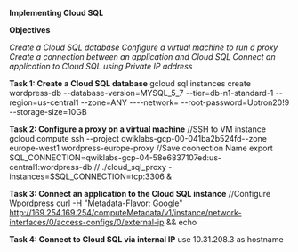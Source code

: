 **Implementing Cloud SQL**

**Objectives**

_Create a Cloud SQL database
Configure a virtual machine to run a proxy
Create a connection between an application and Cloud SQL
Connect an application to Cloud SQL using Private IP address_

**Task 1: Create a Cloud SQL database**
gcloud sql instances create wordpress-db --database-version=MYSQL_5_7 --tier=db-n1-standard-1 --region=us-central1 --zone=ANY ----network= --root-password=Uptron20!9 --storage-size=10GB

**Task 2: Configure a proxy on a virtual machine**
//SSH to VM instance
gcloud compute ssh --project qwiklabs-gcp-00-041ba2b524fd--zone europe-west1 wordpress-europe-proxy
//Save coonection Name
export SQL_CONNECTION=qwiklabs-gcp-04-58e6837107ed:us-central1:wordpress-db
//
./cloud_sql_proxy -instances=$SQL_CONNECTION=tcp:3306 &

**Task 3: Connect an application to the Cloud SQL instance**
//Configure Wpordpress
curl -H "Metadata-Flavor: Google" http://169.254.169.254/computeMetadata/v1/instance/network-interfaces/0/access-configs/0/external-ip && echo

**Task 4: Connect to Cloud SQL via internal IP**
use 10.31.208.3 as hostname